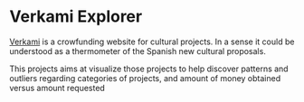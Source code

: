 # Verkami Explorer

[Verkami](https://www.Verkami.com) is a crowfunding website for cultural projects. In a sense it could be understood as a thermometer of the Spanish new cultural proposals.

This projects aims at visualize those projects to help discover patterns and outliers regarding categories of projects, and amount of money obtained versus amount requested
